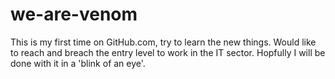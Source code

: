 # we-are-venom
This is my first time on GitHub.com, try to learn the new things. Would like to reach and breach the entry level to work in the IT sector.
Hopfully I will be done with it in a 'blink of an eye'.

